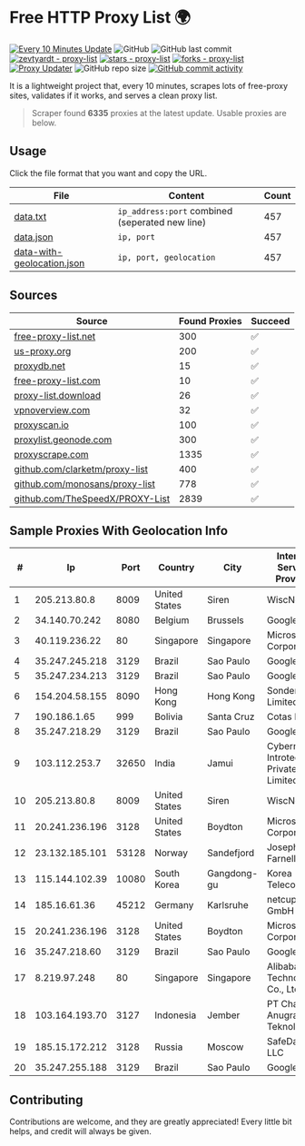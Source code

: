 
# Free HTTP Proxy List 🌍

[![Every 10 Minutes Update](https://github.com/mertguvencli/http-proxy-list/actions/workflows/main.yml/badge.svg?branch=main)](https://github.com/mertguvencli/http-proxy-list/actions/workflows/main.yml)
![GitHub](https://img.shields.io/github/license/mertguvencli/http-proxy-list)
![GitHub last commit](https://img.shields.io/github/last-commit/mertguvencli/http-proxy-list)
[![zevtyardt - proxy-list](https://img.shields.io/static/v1?label=zevtyardt&message=proxy-list&color=blue&logo=github)](https://github.com/zevtyardt/proxy-list "Go to GitHub repo")
[![stars - proxy-list](https://img.shields.io/github/stars/zevtyardt/proxy-list?style=social)](https://github.com/zevtyardt/proxy-list)
[![forks - proxy-list](https://img.shields.io/github/forks/zevtyardt/proxy-list?style=social)](https://github.com/zevtyardt/proxy-list)
[![Proxy Updater](https://github.com/zevtyardt/proxy-list/workflows/Proxy%20Updater/badge.svg)](https://github.com/zevtyardt/proxy-list/actions?query=workflow:"Proxy+Updater")
![GitHub repo size](https://img.shields.io/github/repo-size/zevtyardt/proxy-list)
[![GitHub commit activity](https://img.shields.io/github/commit-activity/m/zevtyardt/proxy-list?logo=commits)](https://github.com/zevtyardt/proxy-list/commits/main)

It is a lightweight project that, every 10 minutes, scrapes lots of free-proxy sites, validates if it works, and serves a clean proxy list.

> Scraper found **6335** proxies at the latest update. Usable proxies are below.

## Usage

Click the file format that you want and copy the URL.

|File|Content|Count|
|----|-------|-----|
|[data.txt](https://raw.githubusercontent.com/mertguvencli/http-proxy-list/main/proxy-list/data.txt)|`ip_address:port` combined (seperated new line)|457|
|[data.json](https://raw.githubusercontent.com/mertguvencli/http-proxy-list/main/proxy-list/data.json)|`ip, port`|457|
|[data-with-geolocation.json](https://raw.githubusercontent.com/mertguvencli/http-proxy-list/main/proxy-list/data-with-geolocation.json)|`ip, port, geolocation`|457|

## Sources

|Source|Found Proxies|Succeed|
|------|-------------|-------|
|[free-proxy-list.net](https://free-proxy-list.net)|300|✅|
|[us-proxy.org](https://www.us-proxy.org)|200|✅|
|[proxydb.net](http://proxydb.net)|15|✅|
|[free-proxy-list.com](https://free-proxy-list.com/?page=&port=&type%5B%5D=http&type%5B%5D=https&up_time=0&search=Search)|10|✅|
|[proxy-list.download](https://www.proxy-list.download/HTTP)|26|✅|
|[vpnoverview.com](https://vpnoverview.com/privacy/anonymous-browsing/free-proxy-servers)|32|✅|
|[proxyscan.io](https://www.proxyscan.io)|100|✅|
|[proxylist.geonode.com](https://proxylist.geonode.com/api/proxy-list?limit=300&page=1&sort_by=lastChecked&sort_type=desc&protocols=http,https)|300|✅|
|[proxyscrape.com](https://api.proxyscrape.com/v2/?request=displayproxies&protocol=http&timeout=10000&country=all&ssl=all&anonymity=all)|1335|✅|
|[github.com/clarketm/proxy-list](https://raw.githubusercontent.com/clarketm/proxy-list/master/proxy-list-raw.txt)|400|✅|
|[github.com/monosans/proxy-list](https://raw.githubusercontent.com/monosans/proxy-list/main/proxies/http.txt)|778|✅|
|[github.com/TheSpeedX/PROXY-List](https://raw.githubusercontent.com/TheSpeedX/PROXY-List/master/http.txt)|2839|✅|


## Sample Proxies With Geolocation Info

|#|Ip|Port|Country|City|Internet Service Provider|
|-|--|----|-------|----|-------------------------|
|1|205.213.80.8|8009|United States|Siren|WiscNet|
|2|34.140.70.242|8080|Belgium|Brussels|Google LLC|
|3|40.119.236.22|80|Singapore|Singapore|Microsoft Corporation|
|4|35.247.245.218|3129|Brazil|Sao Paulo|Google LLC|
|5|35.247.234.213|3129|Brazil|Sao Paulo|Google LLC|
|6|154.204.58.155|8090|Hong Kong|Hong Kong|Sondercloud Limited|
|7|190.186.1.65|999|Bolivia|Santa Cruz|Cotas Ltda.|
|8|35.247.218.29|3129|Brazil|Sao Paulo|Google LLC|
|9|103.112.253.7|32650|India|Jamui|Cybernet Introtech Private Limited|
|10|205.213.80.8|8009|United States|Siren|WiscNet|
|11|20.241.236.196|3128|United States|Boydton|Microsoft Corporation|
|12|23.132.185.101|53128|Norway|Sandefjord|Joseph Farnell|
|13|115.144.102.39|10080|South Korea|Gangdong-gu|Korea Telecom|
|14|185.16.61.36|45212|Germany|Karlsruhe|netcup GmbH|
|15|20.241.236.196|3128|United States|Boydton|Microsoft Corporation|
|16|35.247.218.60|3129|Brazil|Sao Paulo|Google LLC|
|17|8.219.97.248|80|Singapore|Singapore|Alibaba (US) Technology Co., Ltd.|
|18|103.164.193.70|3127|Indonesia|Jember|PT Chayo Anugrah Teknologi|
|19|185.15.172.212|3128|Russia|Moscow|SafeData LLC|
|20|35.247.255.188|3129|Brazil|Sao Paulo|Google LLC|



## Contributing

Contributions are welcome, and they are greatly appreciated! Every
little bit helps, and credit will always be given.

